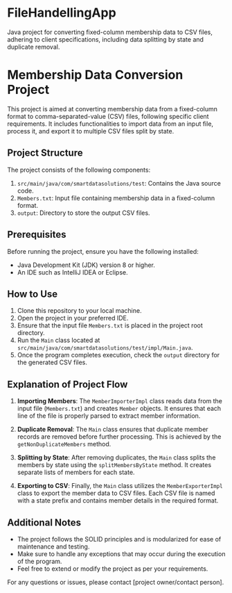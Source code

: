 # FileHandellingApp
Java project for converting fixed-column membership data to CSV files, adhering to client specifications, including data splitting by state and duplicate removal.
# Membership Data Conversion Project

This project is aimed at converting membership data from a fixed-column format to comma-separated-value (CSV) files, following specific client requirements. It includes functionalities to import data from an input file, process it, and export it to multiple CSV files split by state.

## Project Structure

The project consists of the following components:

1. `src/main/java/com/smartdatasolutions/test`: Contains the Java source code.
2. `Members.txt`: Input file containing membership data in a fixed-column format.
3. `output`: Directory to store the output CSV files.

## Prerequisites

Before running the project, ensure you have the following installed:

- Java Development Kit (JDK) version 8 or higher.
- An IDE such as IntelliJ IDEA or Eclipse.

## How to Use

1. Clone this repository to your local machine.
2. Open the project in your preferred IDE.
3. Ensure that the input file `Members.txt` is placed in the project root directory.
4. Run the `Main` class located at `src/main/java/com/smartdatasolutions/test/impl/Main.java`.
5. Once the program completes execution, check the `output` directory for the generated CSV files.

## Explanation of Project Flow

1. **Importing Members**: The `MemberImporterImpl` class reads data from the input file (`Members.txt`) and creates `Member` objects. It ensures that each line of the file is properly parsed to extract member information.

2. **Duplicate Removal**: The `Main` class ensures that duplicate member records are removed before further processing. This is achieved by the `getNonDuplicateMembers` method.

3. **Splitting by State**: After removing duplicates, the `Main` class splits the members by state using the `splitMembersByState` method. It creates separate lists of members for each state.

4. **Exporting to CSV**: Finally, the `Main` class utilizes the `MemberExporterImpl` class to export the member data to CSV files. Each CSV file is named with a state prefix and contains member details in the required format.

## Additional Notes

- The project follows the SOLID principles and is modularized for ease of maintenance and testing.
- Make sure to handle any exceptions that may occur during the execution of the program.
- Feel free to extend or modify the project as per your requirements.

For any questions or issues, please contact [project owner/contact person].
